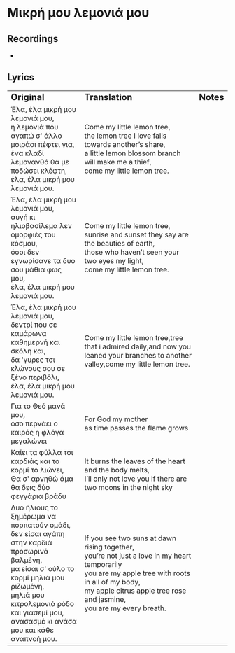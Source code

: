 # Μικρή μου λεμονιά μου

## Recordings
- 

## Lyrics

<table border="0">
  <tr>
    <td><b style="font-size:20px">Original</b></td>
    <td><b style="font-size:20px">Translation</b></td>
    <td><b style="font-size:20px">Notes</b></td>
  </tr>
  <tr>
    <td>Έλα, έλα μικρή μου λεμονιά μου,<br> η λεμονιά που αγαπώ σ' άλλο μοιράσι πέφτει για,<br>ένα κλαδί λεμονανθό θα με ποδώσει κλέφτη,<br>έλα, έλα μικρή μου λεμονιά μου.</td>
    <td>Come my little lemon tree,<br>the lemon tree I love falls towards another’s share,<br>a little lemon blossom branch will make me a thief,<br>come my little lemon tree.</td>
  </tr>
  <tr>  
    <td>Έλα, έλα μικρή μου λεμονιά μου,<br>αυγή κι ηλιοβασίλεμα λεν ομορφιές του κόσμου,<br>όσοι δεν εγνωρίσανε τα δυο σου μάθια φως μου,<br>έλα, έλα μικρή μου λεμονιά μου.
    <td>Come my little lemon tree,<br>sunrise and sunset they say are the beauties of earth,<br>those who haven’t seen your two eyes my light,<br>come my little lemon tree.</td>
  </tr>
  <tr>  
    <td>Έλα, έλα μικρή μου λεμονιά μου,<br>δεντρί που σε καμάρωνα καθημερνή και σκόλη και,<br>δα 'γυρες τσι κλώνους σου σε ξένο περιβόλι,<br>έλα, έλα μικρή μου λεμονιά μου.
    <td>Come my little lemon tree,tree that i admired daily,and now you leaned your branches to another valley,come my little lemon tree.</td>
  </tr>
  <tr>  
    <td>Για το Θεό μανά μου,<br>όσο περνάει ο καιρός η φλόγα μεγαλώνει</td>
    <td>For God my mother<br>as time passes the flame grows</td>
  </tr>
  <tr>  
    <td>Καίει τα φύλλα τσι καρδιάς και το κορμί το λιώνει,<br>Θα σ' αρνηθώ άμα θα δεις δύο φεγγάρια βράδυ</td>
    <td>It burns the leaves of the heart and the body melts,<br>I’ll only not love you if there are two moons in the night sky</td>
    <td></td>
  </tr>
  <tr>  
    <td>Δυο ήλιους το ξημέρωμα να πορπατούν ομάδι,<br>δεν είσαι αγάπη στην καρδιά προσωρινά βαλμένη,<br>μα είσαι σ' ούλο το κορμί μηλιά μου ριζωμένη,<br>μηλιά μου κιτρολεμονιά ρόδο και γιασεμί μου,<br>ανασασμέ κι ανάσα μου και κάθε αναπνοή μου.</td>
    <td>If you see two suns at dawn rising together,<br>you’re not just a love in my heart temporarily<br>you are my apple tree with roots in all of my body,<br>my apple citrus apple tree rose and jasmine,<br>you are my every breath.</td>
  </tr>
</table>
